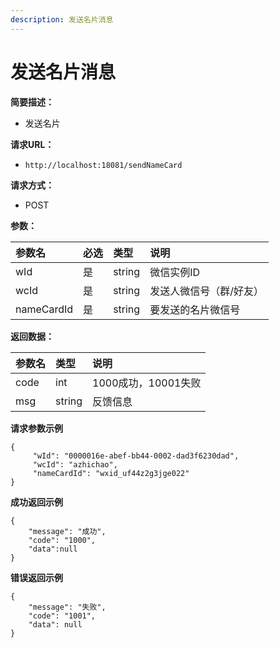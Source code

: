 ```yaml
---
description: 发送名片消息
---
```


# 发送名片消息

**简要描述：**

* 发送名片

**请求URL：**

* `http://localhost:18081/sendNameCard`

**请求方式：**

* POST

**参数：**

| 参数名 | 必选 | 类型 | 说明 |
| :--- | :--- | :--- | :--- |
| wId | 是 | string | 微信实例ID |
| wcId | 是 | string | 发送人微信号（群/好友） |
| nameCardId | 是 | string | 要发送的名片微信号 |

**返回数据：**

| 参数名 | 类型 | 说明 |
| :--- | :--- | :--- |
| code | int | 1000成功，10001失败 |
| msg | string | 反馈信息 |

**请求参数示例**

```text
{
     "wId": "0000016e-abef-bb44-0002-dad3f6230dad",
     "wcId": "azhichao",
     "nameCardId": "wxid_uf44z2g3jge022"
}
```

**成功返回示例**

```text
{
    "message": "成功",
    "code": "1000",
    "data":null
}
```

**错误返回示例**

```text
{
    "message": "失败",
    "code": "1001",
    "data": null
}
```

